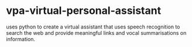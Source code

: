 # vpa-virtual-personal-assistant
uses python to create a virtual assistant that uses speech recognition to search the web and provide meaningful links and vocal summarisations on information.
